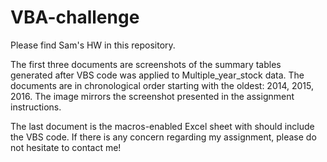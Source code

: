 # VBA-challenge
Please find Sam's HW in this repository. 

The first three documents are screenshots of the summary tables generated after VBS code was applied to Multiple_year_stock data. The documents are in chronological order starting with the oldest: 2014, 2015, 2016. The image mirrors the screenshot presented in the assignment instructions. 

The last document is the macros-enabled Excel sheet with should include the VBS code. If there is any concern regarding my assignment, please do not hesitate to contact me! 
